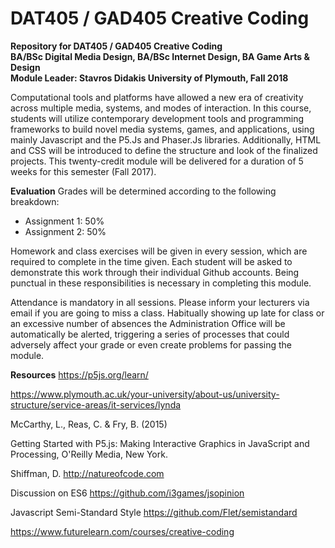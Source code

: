 DAT405 / GAD405 Creative Coding  
===========================================

__Repository for DAT405 / GAD405 Creative Coding  
BA/BSc Digital Media Design, BA/BSc Internet Design, BA Game Arts & Design  
Module Leader: Stavros Didakis
University of Plymouth, Fall 2018__

Computational tools and platforms have allowed a new era of creativity across multiple media, systems, and modes of interaction. In this course, students will utilize contemporary development tools and programming frameworks to build novel media systems, games, and applications, using mainly Javascript and the P5.Js and Phaser.Js libraries. Additionally, HTML and CSS will be introduced to define the structure and look of the finalized projects. This twenty-credit module will be delivered for a duration of 5 weeks for this semester (Fall 2017).

__Evaluation__
Grades will be determined according to the following breakdown:
* Assignment 1: 50%
* Assignment 2: 50%

Homework and class exercises will be given in every session, which are required to complete in the time given. Each student will be asked to demonstrate this work through their individual Github accounts. Being punctual in these responsibilities is necessary in completing this module.

Attendance is mandatory in all sessions. Please inform your lecturers via email if you are going to miss a class. Habitually showing up late for class or an excessive number of absences the Administration Office will be automatically be alerted, triggering a series of processes that could adversely affect your grade or even create problems for passing the module.

__Resources__
https://p5js.org/learn/  

https://www.plymouth.ac.uk/your-university/about-us/university-structure/service-areas/it-services/lynda  

McCarthy, L., Reas, C. & Fry, B. (2015)

Getting Started with P5.js: Making Interactive Graphics in JavaScript and Processing, O'Reilly Media, New York.  

Shiffman, D. http://natureofcode.com  

Discussion on ES6 https://github.com/i3games/jsopinion  

Javascript Semi-Standard Style https://github.com/Flet/semistandard  

https://www.futurelearn.com/courses/creative-coding  
